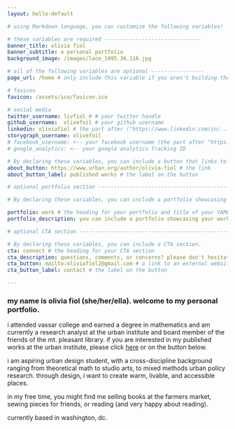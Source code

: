 ```yaml
---
layout: hello-default

# using Markdown language, you can customize the following variables!

# these variables are required -------------------------------
banner_title: olivia fiol
banner_subtitle: a personal portfolio
background_image: /images/lace_1995.36.116.jpg

# all of the following variables are optional -----------------
page_url: /home # only include this variable if you aren't building the page to your primary domain 

# favicon
favicon: /assets/ico/favicon.ico

# social media
twitter_username: livfiol # # your twitter handle
github_username:  olivefoil # your github username
linkedin: oliviafiol # the part after ("https://www.linkedin.com/in/...")
storygraph_username: olivefoil
# facebook_username: <-- your facebook username (the part after "https://www.facebook.com/...")
# google_analytics: <-- your google analytics Tracking ID

# By declaring these variables, you can include a button that links to an external website or to media.
about_button: https://www.urban.org/author/olivia-fiol # the link
about_button_label: published works # the label on the button

# optional portfolio section ------------------------------------------

# By declaring these variables, you can include a portfolio showcasing your work and organize your portfolio's items into a custom layout, all without adding any CSS. In addition, you must 1) create an HTML file in the_includes folder for each project with the text you'd like to display, and 2) create a YAML file in the _data folder describing the order in which each project should be shown and categorized. See `/includes/example.html` and `/_data/work.yml` for examples.

portfolio: work # the heading for your portfolio and title of your YAML file
portfolio_description: you can include a portfolio showcasing your work and organize your portfolio's items into a custom layout, all without adding any CSS. # a description to be desplayed below the heading and above the content

# optional CTA section --------------------------------------------------

# By declaring these variables, you can include a CTA section.
cta: connect # the heading for your CTA section
cta_description: questions, comments, or concerns? please don't hesitate to reach out. # a description to be desplayed below the heading and above the content
cta_button: mailto:oliviafiol2@gmail.com # a link to an external website or to media
cta_button_label: contact # the label on the button

---			
```

[//]: # (write a bit about yourself here)
### my name is olivia fiol (she/her/ella). welcome to my personal portfolio.  

i attended vassar college and earned a degree in mathematics and am currently a research analyst at the urban institute and board member of the friends of the mt. pleasant library. if you are interested in my published works at the urban institute, please click [here](https://www.urban.org/author/olivia-fiol) or on the button below.  
  
i am aspiring urban design student, with a cross-discipline background ranging from theoretical math to studio arts, to mixed methods urban policy research. through design, i want to create warm, livable, and accessible places. 

in my free time, you might find me selling books at the farmers market, sewing pieces for friends, or reading (and very happy about reading).

currently based in washington, dc. 

